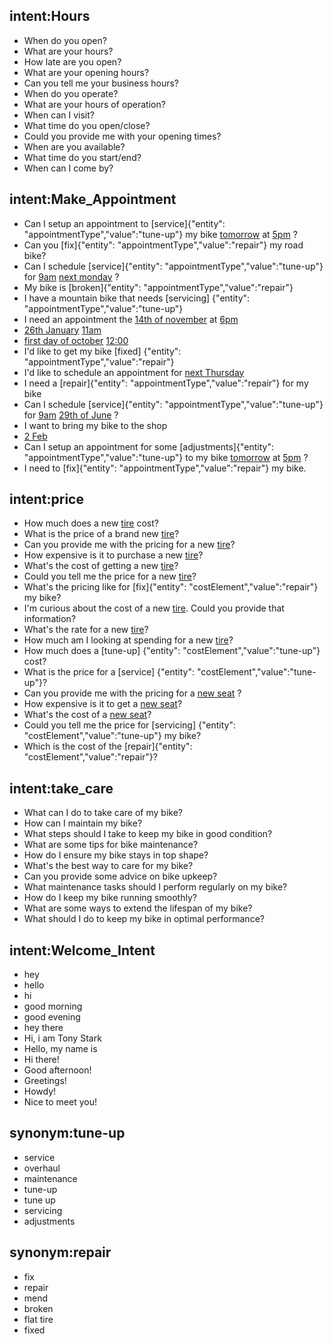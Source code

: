 ## intent:Hours
- When do you open? 
- What are your hours? 
- How late are you open? 
- What are your opening hours?
- Can you tell me your business hours?
- When do you operate?
- What are your hours of operation?
- When can I visit?
- What time do you open/close?
- Could you provide me with your opening times?
- When are you available?
- What time do you start/end?
- When can I come by?

## intent:Make_Appointment
- Can I setup an appointment to [service]{"entity": "appointmentType","value":"tune-up"} my bike  [tomorrow](date)  at [5pm](time) ? 
- Can you [fix]{"entity": "appointmentType","value":"repair"} my road bike? 
- Can I schedule [service]{"entity": "appointmentType","value":"tune-up"} for  [9am](time)   [next monday](date) ? 
- My bike is [broken]{"entity": "appointmentType","value":"repair"}
- I have a mountain bike that needs [servicing] {"entity": "appointmentType","value":"tune-up"}
- I need an appointment the [14th of november](date) at [6pm](time)
- [26th January](date) [11am](time)
- [first day of october](date) [12:00](time)
- I'd like to get my bike [fixed] {"entity": "appointmentType","value":"repair"}
- I'd like to schedule an appointment for  [next Thursday](date)  
- I need a [repair]{"entity": "appointmentType","value":"repair"} for my bike
- Can I schedule [service]{"entity": "appointmentType","value":"tune-up"} for  [9am](time)   [29th of June](date) ? 
- I want to bring my bike to the shop
- [2 Feb](date)
- Can I setup an appointment for some [adjustments]{"entity": "appointmentType","value":"tune-up"} to my bike  [tomorrow](date)  at [5pm](time) ?
- I need to [fix]{"entity": "appointmentType","value":"repair"} my bike. 


## intent:price
- How much does a new [tire](costElement) cost?
- What is the price of a brand new [tire](costElement)?
- Can you provide me with the pricing for a new [tire](costElement)?
- How expensive is it to purchase a new [tire](costElement)?
- What's the cost of getting a new [tire](costElement)?
- Could you tell me the price for a new [tire](costElement)?
- What's the pricing like for [fix]{"entity": "costElement","value":"repair"} my bike?
- I'm curious about the cost of a new [tire](costElement). Could you provide that information?
- What's the rate for a new [tire](costElement)?
- How much am I looking at spending for a new [tire](costElement)?
- How much does a [tune-up] {"entity": "costElement","value":"tune-up"} cost?
- What is the price for a [service] {"entity": "costElement","value":"tune-up"}?
- Can you provide me with the pricing for a [new seat](costElement) ?
- How expensive is it to get a [new seat](costElement)?
- What's the cost of a [new seat](costElement)?
- Could you tell me the price for [servicing] {"entity": "costElement","value":"tune-up"} my bike?
- Which is the cost of the [repair]{"entity": "costElement","value":"repair"}?

## intent:take_care
- What can I do to take care of my bike?
- How can I maintain my bike?
- What steps should I take to keep my bike in good condition?
- What are some tips for bike maintenance?
- How do I ensure my bike stays in top shape?
- What's the best way to care for my bike?
- Can you provide some advice on bike upkeep?
- What maintenance tasks should I perform regularly on my bike?
- How do I keep my bike running smoothly?
- What are some ways to extend the lifespan of my bike?
- What should I do to keep my bike in optimal performance?


## intent:Welcome_Intent
- hey
- hello
- hi
- good morning
- good evening
- hey there
- Hi, i am Tony Stark
- Hello, my name is 
- Hi there!
- Good afternoon!
- Greetings!
- Howdy!
- Nice to meet you! 

## synonym:tune-up
- service
- overhaul
- maintenance
- tune-up
- tune up
- servicing
- adjustments

## synonym:repair
- fix
- repair
- mend
- broken
- flat tire
- fixed



